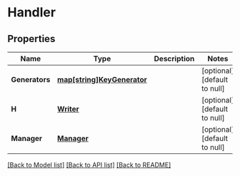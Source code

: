 # Handler

## Properties
Name | Type | Description | Notes
------------ | ------------- | ------------- | -------------
**Generators** | [**map[string]KeyGenerator**](KeyGenerator.md) |  | [optional] [default to null]
**H** | [**Writer**](Writer.md) |  | [optional] [default to null]
**Manager** | [**Manager**](Manager.md) |  | [optional] [default to null]

[[Back to Model list]](../README.md#documentation-for-models) [[Back to API list]](../README.md#documentation-for-api-endpoints) [[Back to README]](../README.md)


